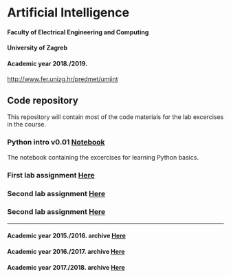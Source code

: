 # Artificial Intelligence
#### Faculty of Electrical Engineering and Computing
#### University of Zagreb
#### Academic year 2018./2019.
http://www.fer.unizg.hr/predmet/umjint

## Code repository
This repository will contain most of the code materials for the lab excercises in the course.

### Python intro v0.01 [Notebook](python_intro/)

The notebook containing the excercises for learning Python basics.

### First lab assignment [Here](lab1/)

### Second lab assignment [Here](lab2/)

### Second lab assignment [Here](lab3/)

---------------------------------------------------------------------------------------------

#### Academic year 2015./2016. archive [Here](AY2015-16/)

#### Academic year 2016./2017. archive [Here](AY2016-17/)

#### Academic year 2017./2018. archive [Here](AY2017-18/)
